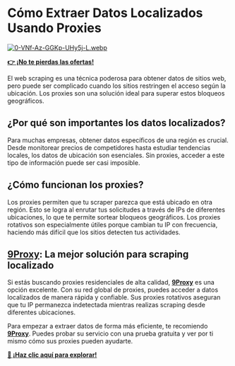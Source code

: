 # Cómo Extraer Datos Localizados Usando Proxies

[![0-VNf-Az-GGKp-UHy5j-L.webp](https://i.postimg.cc/vTZMkCKw/0-VNf-Az-GGKp-UHy5j-L.webp)](https://postimg.cc/34VPDf7t)

**[👉 ¡No te pierdas las ofertas!](https://the9proxy.short.gy/github-pricing-sophie89)**

El web scraping es una técnica poderosa para obtener datos de sitios web, pero puede ser complicado cuando los sitios restringen el acceso según la ubicación. Los proxies son una solución ideal para superar estos bloqueos geográficos.

## ¿Por qué son importantes los datos localizados?

Para muchas empresas, obtener datos específicos de una región es crucial. Desde monitorear precios de competidores hasta estudiar tendencias locales, los datos de ubicación son esenciales. Sin proxies, acceder a este tipo de información puede ser casi imposible.

## ¿Cómo funcionan los proxies?

Los proxies permiten que tu scraper parezca que está ubicado en otra región. Esto se logra al enrutar tus solicitudes a través de IPs de diferentes ubicaciones, lo que te permite sortear bloqueos geográficos. Los proxies rotativos son especialmente útiles porque cambian tu IP con frecuencia, haciendo más difícil que los sitios detecten tus actividades.

## [9Proxy](https://the9proxy.short.gy/github-homepage-sophie89): La mejor solución para scraping localizado

Si estás buscando proxies residenciales de alta calidad, **[9Proxy](https://the9proxy.short.gy/github-homepage-sophie89)** es una opción excelente. Con su red global de proxies, puedes acceder a datos localizados de manera rápida y confiable. Sus proxies rotativos aseguran que tu IP permanezca indetectada mientras realizas scraping desde diferentes ubicaciones.

Para empezar a extraer datos de forma más eficiente, te recomiendo **[9Proxy](https://the9proxy.short.gy/github-homepage-sophie89)**. Puedes probar su servicio con una prueba gratuita y ver por ti mismo cómo sus proxies pueden ayudarte. 

**[📌 ¡Haz clic aquí para explorar!](https://the9proxy.short.gy/github-homepage-sophie89)**

